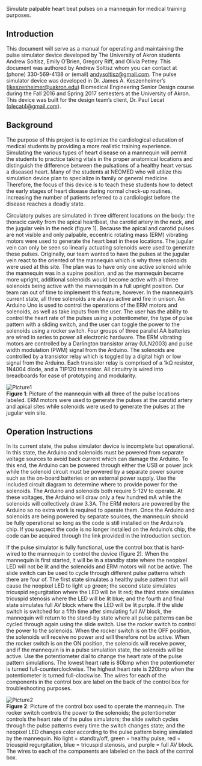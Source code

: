 Simulate palpable heart beat pulses on a mannequin for medical training purposes.  

## Introduction  
This document will serve as a manual for operating and maintaining the pulse simulator device developed by The University of Akron students Andrew Soltisz, Emily O’Brien, Gregory Riff, and Olivia Petrey. This document was authored by Andrew Soltisz whom you can contact at (phone) 330-569-4138 or (email) andysoltisz@gmail.com. The pulse simulator device was developed in Dr. James A. Keszenheimer’s (jkeszenheimer@uakron.edu) Biomedical Engineering Senior Design course during the Fall 2016 and Spring 2017 semesters at the University of Akron. This device was built for the design team’s client, Dr. Paul Lecat (plecat4@gmail.com).  

## Background  
The purpose of this project is to optimize the cardiological education of medical students by providing a more realistic training experience.  Simulating the various types of heart disease on a mannequin will permit the students to practice taking vitals in the proper anatomical locations and distinguish the difference between the pulsations of a healthy heart versus a diseased heart.  Many of the students at NEOMED who will utilize this simulation device plan to specialize in family or general medicine.  Therefore, the focus of this device is to teach these students how to detect the early stages of heart disease during normal check-up routines, increasing the number of patients referred to a cardiologist before the disease reaches a deadly state.  

Circulatory pulses are simulated in three different locations on the body: the thoracic cavity from the apical heartbeat, the carotid artery in the neck, and the jugular vein in the neck (figure 1). Because the apical and carotid pulses are not visible and only palpable, eccentric rotating mass (ERM) vibrating motors were used to generate the heart beat in these locations. The jugular vein can only be seen so linearly actuating solenoids were used to generate these pulses. Originally, our team wanted to have the pulses at the jugular vein react to the oriented of the mannequin which is why three solenoids were used at this site. The plan was to have only one active solenoid while the mannequin was in a supine position, and as the mannequin became more upright, additional solenoids would become active with all three solenoids being active with the mannequin in a full upright position. Our team ran out of time to implement this feature, however. In the mannequin’s current state, all three solenoids are always active and fire in unison. An Arduino Uno is used to control the operations of the ERM motors and solenoids, as well as take inputs from the user. The user has the ability to control the heart rate of the pulses using a potentiometer, the type of pulse pattern with a sliding switch, and the user can toggle the power to the solenoids using a rocker switch. Four groups of three parallel AA batteries are wired in series to power all electronic hardware. The ERM vibrating motors are controlled by a Darlington transistor array (ULN2003) and pulse width modulation (PWM) signal from the Arduino. The solenoids are controlled by a transistor relay which is toggled by a digital high or low signal from the Arduino. Each transistor relay is comprised of a 1kΩ resistor, 1N4004 diode, and a TIP120 transistor. All circuitry is wired into breadboards for ease of prototyping and modularity.  

![Picture1](https://github.com/andrewsoltisz/PulseSimulator/assets/54912641/51cf041a-c82b-400c-b7eb-7ad3e8cc5530)  
**Figure 1**: Picture of the mannequin with all three of the pulse locations labeled. ERM motors were used to generate the pulses at the carotid artery and apical sites while solenoids were used to generate the pulses at the jugular vein site.  

## Operation Instructions  
In its current state, the pulse simulator device is incomplete but operational. In this state, the Arduino and solenoids must be powered from separate voltage sources to avoid back current which can damage the Arduino. To this end, the Arduino can be powered through either the USB or power jack while the solenoid circuit must be powered by a separate power source such as the on-board batteries or an external power supply. Use the included circuit diagram to determine where to provide power for the solenoids. The Arduino and solenoids both require 5-12V to operate. At these voltages, the Arduino will draw only a few hundred mA while the solenoids will collectively draw 3.3A. The ERM motors are powered by the Arduino so no extra work is required to operate them. Once the Arduino and solenoids are being powered by separate sources, the mannequin should be fully operational so long as the code is still installed on the Arduino’s chip. If you suspect the code is no longer installed on the Arduino’s chip, the code can be acquired through the link provided in the introduction section.   

If the pulse simulator is fully functional, use the control box that is hard-wired to the mannequin to control the device (figure 2). When the mannequin is first started, it will be in a standby state where the neopixel LED will not be lit and the solenoids and ERM motors will not be active. The slide switch can be used to cycle through different pulse patterns which there are four of. The first state simulates a healthy pulse pattern that will cause the neopixel LED to light up green; the second state simulates tricuspid regurgitation where the LED will be lit red; the third state simulates tricuspid stenosis where the LED will be lit blue; and the fourth and final state simulates full AV block where the LED will be lit purple. If the slide switch is switched for a fifth time after simulating full AV block, the mannequin will return to the stand-by state where all pulse patterns can be cycled through again using the slide switch. Use the rocker switch to control the power to the solenoids. When the rocker switch is on the OFF position, the solenoids will receive no power and will therefore not be active. When the rocker switch is on the ON position, the solenoids will receive power, and if the mannequin is in a pulse simulation state, the solenoids will be active. Use the potentiometer dial to change the heart rate of the pulse pattern simulations. The lowest heart rate is 80bmp when the potentiometer is turned full-counterclockwise. The highest heart rate is 220bmp when the potentiometer is turned full-clockwise. The wires for each of the components in the control box are label on the back of the control box for troubleshooting purposes.  

![Picture2](https://github.com/andrewsoltisz/PulseSimulator/assets/54912641/458377d6-d04e-4432-85ae-6bc10c26ab5d)  
**Figure 2**: Picture of the control box used to operate the mannequin. The rocker switch controls the power to the solenoids; the potentiometer controls the heart rate of the pulse simulators; the slide switch cycles through the pulse patterns every time the switch changes state; and the neopixel LED changes color according to the pulse pattern being simulated by the mannequin. No light = standby/off, green = healthy pulse, red = tricuspid regurgitation, blue = tricuspid stenosis, and purple = full AV block. The wires to each of the components are labeled on the back of the control box.
